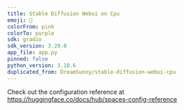 ```yaml
---
title: Stable Diffusion Webui on Cpu
emoji: 🏃
colorFrom: pink
colorTo: purple
sdk: gradio
sdk_version: 3.29.0
app_file: app.py
pinned: false
python_version: 3.10.6
duplicated_from: DreamSunny/stable-diffusion-webui-cpu
---
```


Check out the configuration reference at https://huggingface.co/docs/hub/spaces-config-reference
